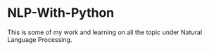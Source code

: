 # NLP-With-Python
This is some of my work and learning on all the topic under Natural Language Processing.

